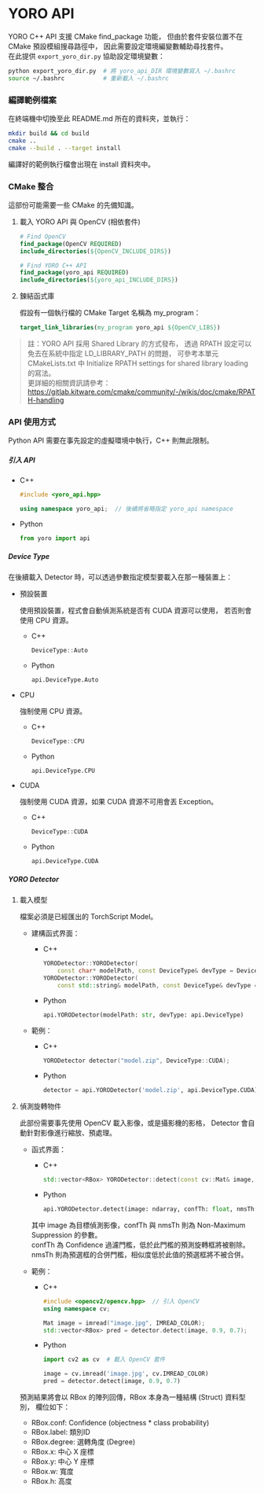 # YORO API

YORO C++ API 支援 CMake find_package 功能，
但由於套件安裝位置不在 CMake 預設模組搜尋路徑中，
因此需要設定環境編變數輔助尋找套件。  
在此提供 `export_yoro_dir.py` 協助設定環境變數：

```bash
python export_yoro_dir.py  # 將 yoro_api_DIR 環境變數寫入 ~/.bashrc
source ~/.bashrc           # 重新載入 ~/.bashrc
```

### 編譯範例檔案

在終端機中切換至此 README.md 所在的資料夾，並執行：

```bash
mkdir build && cd build
cmake ..
cmake --build . --target install
```

編譯好的範例執行檔會出現在 install 資料夾中。

### CMake 整合

這部份可能需要一些 CMake 的先備知識。

1.  載入 YORO API 與 OpenCV (相依套件)

    ```cmake
    # Find OpenCV
    find_package(OpenCV REQUIRED)
    include_directories(${OpenCV_INCLUDE_DIRS})

    # Find YORO C++ API
    find_package(yoro_api REQUIRED)
    include_directories(${yoro_api_INCLUDE_DIRS})
    ```

2.  鍊結函式庫

    假設有一個執行檔的 CMake Target 名稱為 my_program：

    ```cmake
    target_link_libraries(my_program yoro_api ${OpenCV_LIBS})
    ```

> 註：YORO API 採用 Shared Library 的方式發布，
> 透過 RPATH 設定可以免去在系統中指定 LD_LIBRARY_PATH 的問題，
> 可參考本單元 CMakeLists.txt 中
> Initialize RPATH settings for shared library loading 的寫法。  
> 更詳細的相關資訊請參考：
> <https://gitlab.kitware.com/cmake/community/-/wikis/doc/cmake/RPATH-handling>

### API 使用方式

Python API 需要在事先設定的虛擬環境中執行，C++ 則無此限制。

##### 引入 API

-   C++

    ```cpp
    #include <yoro_api.hpp>

    using namespace yoro_api;  // 後續將省略指定 yoro_api namespace
    ```

-   Python

    ```python
    from yoro import api
    ```

##### Device Type

在後續載入 Detector 時，可以透過參數指定模型要載入在那一種裝置上：

-   預設裝置

    使用預設裝置，程式會自動偵測系統是否有 CUDA 資源可以使用，
    若否則會使用 CPU 資源。

    -   C++

        ```cpp
        DeviceType::Auto
        ```

    -   Python

        ```python
        api.DeviceType.Auto
        ```

-   CPU

    強制使用 CPU 資源。

    -   C++

        ```cpp
        DeviceType::CPU
        ```

    -   Python

        ```python
        api.DeviceType.CPU
        ```

-   CUDA

    強制使用 CUDA 資源，如果 CUDA 資源不可用會丟 Exception。

    -   C++

        ```cpp
        DeviceType::CUDA
        ```

    -   Python

        ```python
        api.DeviceType.CUDA
        ```

##### YORO Detector

1.  載入模型

    檔案必須是已經匯出的 TorchScript Model。

    -   建構函式界面：

        -   C++

            ```cpp
            YORODetector::YORODetector(
                const char* modelPath, const DeviceType& devType = DeviceType::Auto);
            YORODetector::YORODetector(
                const std::string& modelPath, const DeviceType& devType = DeviceType::Auto);
            ```

        -   Python

            ```python
            api.YORODetector(modelPath: str, devType: api.DeviceType)
            ```

    -   範例：

        -   C++

            ```cpp
            YORODetector detector("model.zip", DeviceType::CUDA);
            ```

        -   Python

            ```python
            detector = api.YORODetector('model.zip', api.DeviceType.CUDA)
            ```

2.  偵測旋轉物件

    此部份需要事先使用 OpenCV 載入影像，或是攝影機的影格，
    Detector 會自動針對影像進行縮放、預處理。

    -   函式界面：

        -   C++

            ```cpp
            std::vector<RBox> YORODetector::detect(const cv::Mat& image, float confTh, float nmsTh);
            ```

        -   Python

            ```python
            api.YORODetector.detect(image: ndarray, confTh: float, nmsTh: float) -> List[api.RBox]
            ```

        其中 image 為目標偵測影像，confTh 與 nmsTh 則為 Non-Maximum Suppression 的參數。  
        confTh 為 Confidence 過濾門檻，低於此門檻的預測旋轉框將被剔除。  
        nmsTh 則為預選框的合併門檻，相似度低於此值的預選框將不被合併。

    -   範例：

        -   C++

            ```cpp
            #include <opencv2/opencv.hpp>  // 引入 OpenCV
            using namespace cv;

            Mat image = imread("image.jpg", IMREAD_COLOR);
            std::vector<RBox> pred = detector.detect(image, 0.9, 0.7);
            ```

        -   Python

            ```python
            import cv2 as cv  # 載入 OpenCV 套件

            image = cv.imread('image.jpg', cv.IMREAD_COLOR)
            pred = detector.detect(image, 0.9, 0.7)
            ```

    預測結果將會以 RBox 的陣列回傳，RBox 本身為一種結構 (Struct) 資料型別，
    欄位如下：

    -   RBox.conf: Confidence (objectness \* class probability)
    -   RBox.label: 類別ID
    -   RBox.degree: 選轉角度 (Degree)
    -   RBox.x: 中心 X 座標
    -   RBox.y: 中心 Y 座標
    -   RBox.w: 寬度
    -   RBox.h: 高度

